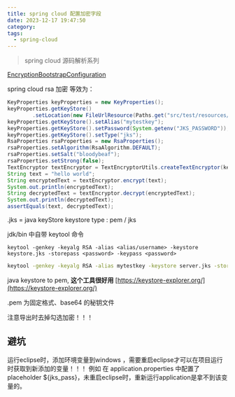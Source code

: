 ```yaml
---
title: spring cloud 配置加密字段
date: 2023-12-17 19:47:50
category:
tags: 
  - spring-cloud
---
```

> spring cloud 源码解析系列 

[EncryptionBootstrapConfiguration](/blog/repo/spring-cloud-配置加密字段/EncryptionBootstrapConfiguration)

spring cloud rsa 加密 等效为：

```java
KeyProperties keyProperties = new KeyProperties();
keyProperties.getKeyStore()
		.setLocation(new FileUrlResource(Paths.get("src/test/resources/server.jks").toUri().toURL()));
keyProperties.getKeyStore().setAlias("mytestkey");
keyProperties.getKeyStore().setPassword(System.getenv("JKS_PASSWORD"));
keyProperties.getKeyStore().setType("jks");
RsaProperties rsaProperties = new RsaProperties();
rsaProperties.setAlgorithm(RsaAlgorithm.DEFAULT);
rsaProperties.setSalt("bloodybeaf");
rsaProperties.setStrong(false);
TextEncryptor textEncryptor = TextEncryptorUtils.createTextEncryptor(keyProperties, rsaProperties);
String text = "hello world";
String encryptedText = textEncryptor.encrypt(text);
System.out.println(encryptedText);
String decryptedText = textEncryptor.decrypt(encryptedText);
System.out.println(decryptedText);
assertEquals(text, decryptedText);
```

.jks = java keyStore
keystore type : pem / jks

jdk/bin 中自带 keytool 命令

`keytool -genkey -keyalg RSA -alias <alias/username> -keystore keystore.jks -storepass <password> -keypass <password>`


```sh
keytool -genkey -keyalg RSA -alias mytestkey -keystore server.jks -storepass xxx
```

java keystore to pem, **这个工具很好用**
[https://keystore-explorer.org/](https://keystore-explorer.org/)

.pem 为固定格式、base64 的秘钥文件

注意导出时去掉勾选加密！！！


## 避坑
运行eclipse时，添加环境变量到windows ，需要重启eclipse才可以在项目运行时获取到新添加的变量！！！
例如 在 application.properties 中配置了placeholder ${jks_pass}，未重启eclipse时，重新运行application是拿不到该变量的。